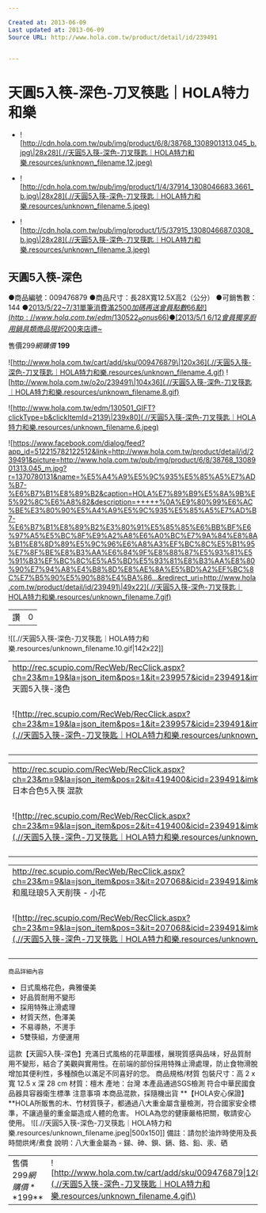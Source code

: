 ```yaml
---

Created at: 2013-06-09
Last updated at: 2013-06-09
Source URL: http://www.hola.com.tw/product/detail/id/239491


---
```


# 天圓5入筷-深色-刀叉筷匙｜HOLA特力和樂


* ![http://cdn.hola.com.tw/pub/img/product/6/8/38768_1308901313.045_b.jpg\|28x28](.//天圓5入筷-深色-刀叉筷匙｜HOLA特力和樂.resources/unknown_filename.12.jpeg)

* ![http://cdn.hola.com.tw/pub/img/product/1/4/37914_1308046683.3661_b.jpg\|28x28](.//天圓5入筷-深色-刀叉筷匙｜HOLA特力和樂.resources/unknown_filename.5.jpeg)
* ![http://cdn.hola.com.tw/pub/img/product/1/5/37915_1308046687.0308_b.jpg\|28x28](.//天圓5入筷-深色-刀叉筷匙｜HOLA特力和樂.resources/unknown_filename.3.jpeg)

## 天圓5入筷-深色

●商品編號：009476879
●商品尺寸：長28X寬12.5X高2（公分）
●可銷售數：144
●[2013/5/22~7/31單筆消費滿$2500加碼再送會員點數66點!](http://www.hola.com.tw/edm/130522_Bonus66)
●[2013/5/1~6/12會員獨享廚用鍋具類商品現折$200來店禮~](http://www.hola.com.tw/edm/130501_GIFT)

售價$299
網購價$ **199**

![http://www.hola.com.tw/cart/add/sku/009476879\|120x36](.//天圓5入筷-深色-刀叉筷匙｜HOLA特力和樂.resources/unknown_filename.4.gif) ![http://www.hola.com.tw/o2o/239491\|104x36](.//天圓5入筷-深色-刀叉筷匙｜HOLA特力和樂.resources/unknown_filename.8.gif)

![http://www.hola.com.tw/edm/130501_GIFT?clickType=b&clickItemId=2139\|239x80](.//天圓5入筷-深色-刀叉筷匙｜HOLA特力和樂.resources/unknown_filename.6.jpeg)

![https://www.facebook.com/dialog/feed?app_id=512215782122512&link=http://www.hola.com.tw/product/detail/id/239491&picture=http://www.hola.com.tw/pub/img/product/6/8/38768_1308901313.045_m.jpg?r=1370780131&name=%E5%A4%A9%E5%9C%935%E5%85%A5%E7%AD%B7-%E6%B7%B1%E8%89%B2&caption=HOLA%E7%89%B9%E5%8A%9B%E5%92%8C%E6%A8%82&description=+++++%0A%E9%80%99%E6%AC%BE%E3%80%90%E5%A4%A9%E5%9C%935%E5%85%A5%E7%AD%B7-%E6%B7%B1%E8%89%B2%E3%80%91%E5%85%85%E6%BB%BF%E6%97%A5%E5%BC%8F%E9%A2%A8%E6%A0%BC%E7%9A%84%E8%8A%B1%E8%8D%89%E5%9C%96%E6%A8%A3%EF%BC%8C%E5%B1%95%E7%8F%BE%E8%B3%AA%E6%84%9F%E8%88%87%E5%93%81%E5%91%B3%EF%BC%8C%E5%A5%BD%E5%93%81%E8%B3%AA%E8%80%90%E7%94%A8%E4%B8%8D%E8%AE%8A%E5%BD%A2%EF%BC%8C%E7%B5%90%E5%90%88%E4%BA%86...&redirect_uri=http://www.hola.com.tw/product/detail/id/239491\|49x22](.//天圓5入筷-深色-刀叉筷匙｜HOLA特力和樂.resources/unknown_filename.7.gif)

|     |     |
| --- | --- |
| 讚   | 0   |

![[.//天圓5入筷-深色-刀叉筷匙｜HOLA特力和樂.resources/unknown_filename.10.gif\|142x22]]

|     |     |
| --- | --- |
| <http://rec.scupio.com/RecWeb/RecClick.aspx?ch=23&m=19&la=json_item&pos=1&it=239957&icid=239491&imk=u_23_201306092015339476584434i0&cc=r50f955fc909df&vpt=2&u=http%3a%2f%2fwww.hola.com.tw%2fproduct%2fdetail%2fid%2f239957><br>天圓5入筷-淺色 |     |
| ![http://rec.scupio.com/RecWeb/RecClick.aspx?ch=23&m=19&la=json_item&pos=1&it=239957&icid=239491&imk=u_23_201306092015339476584434i0&cc=r50f955fc909df&vpt=2&u=http%3a%2f%2fwww.hola.com.tw%2fproduct%2fdetail%2fid%2f239957\|80x80](.//天圓5入筷-深色-刀叉筷匙｜HOLA特力和樂.resources/unknown_filename.1.jpeg\) | 特價$199<br>售價$299<br>![http://www.hola.com.tw/cart/add/sku/009477346\|60x24](.//天圓5入筷-深色-刀叉筷匙｜HOLA特力和樂.resources/unknown_filename.9.gif\) |

|     |     |
| --- | --- |
| <http://rec.scupio.com/RecWeb/RecClick.aspx?ch=23&m=9&la=json_item&pos=2&it=419400&icid=239491&imk=u_23_201306092015339476584434i0&cc=r50f955fc909df&vpt=2&u=http%3a%2f%2fwww.hola.com.tw%2fproduct%2fdetail%2fid%2f419400><br>日本合色5入筷 混款 |     |
| ![http://rec.scupio.com/RecWeb/RecClick.aspx?ch=23&m=9&la=json_item&pos=2&it=419400&icid=239491&imk=u_23_201306092015339476584434i0&cc=r50f955fc909df&vpt=2&u=http%3a%2f%2fwww.hola.com.tw%2fproduct%2fdetail%2fid%2f419400\|80x80](.//天圓5入筷-深色-刀叉筷匙｜HOLA特力和樂.resources/unknown_filename.2.jpeg\) | 特價$399<br>售價$499<br>![http://www.hola.com.tw/cart/add/sku/016021160\|60x24](.//天圓5入筷-深色-刀叉筷匙｜HOLA特力和樂.resources/unknown_filename.9.gif\) |

|     |     |
| --- | --- |
| <http://rec.scupio.com/RecWeb/RecClick.aspx?ch=23&m=9&la=json_item&pos=3&it=207068&icid=239491&imk=u_23_201306092015339476584434i0&cc=r50f955fc909df&vpt=2&u=http%3a%2f%2fwww.hola.com.tw%2fproduct%2fdetail%2fid%2f207068><br>和風琺琅5入天削筷 - 小花 |     |
| ![http://rec.scupio.com/RecWeb/RecClick.aspx?ch=23&m=9&la=json_item&pos=3&it=207068&icid=239491&imk=u_23_201306092015339476584434i0&cc=r50f955fc909df&vpt=2&u=http%3a%2f%2fwww.hola.com.tw%2fproduct%2fdetail%2fid%2f207068\|80x80](.//天圓5入筷-深色-刀叉筷匙｜HOLA特力和樂.resources/unknown_filename.11.jpeg\) | 特價$249<br>售價$249<br>![http://www.hola.com.tw/cart/add/sku/009445616\|60x24](.//天圓5入筷-深色-刀叉筷匙｜HOLA特力和樂.resources/unknown_filename.9.gif\) |

	商品詳細內容

* 日式風格花色，典雅優美
* 好品質耐用不變形
* 採用特殊止滑處理
* 材質天然，色澤美
* 不易導熱，不燙手
* 5雙筷組，方便運用

這款【天圓5入筷-深色】充滿日式風格的花草圖樣，展現質感與品味，好品質耐用不變形，結合了美觀與實用性。在前端的部份採用特殊止滑處理，防止食物滑脫增加其便利性，多種顏色以滿足不同喜好的您。
商品規格/材質
包裝尺寸：高 2 x 寬 12.5 x 深 28 cm
材質：檀木
產地：台灣
本產品通過SGS檢測
符合中華民國食品器具容器衛生標準
注意事項
本商品混款，採隨機出貨
**【HOLA安心保證】
**HOLA所販售的木、竹材質筷子，都通過八大重金屬含量檢測，符合國家安全標準，不讓過量的重金屬造成人體的危害。
HOLA為您的健康嚴格把關，敬請安心使用。
![[.//天圓5入筷-深色-刀叉筷匙｜HOLA特力和樂.resources/unknown_filename.jpeg\|500x150]]
備註：請勿於油炸時使用及長時間烘烤/煮食
說明：八大重金屬為 - 銻、砷、鋇、鎘、鉻、鉛、汞、硒

|     |     |
| --- | --- |
| 售價$299 網購價**$199** | ![http://www.hola.com.tw/cart/add/sku/009476879\|120x36](.//天圓5入筷-深色-刀叉筷匙｜HOLA特力和樂.resources/unknown_filename.4.gif\) |

